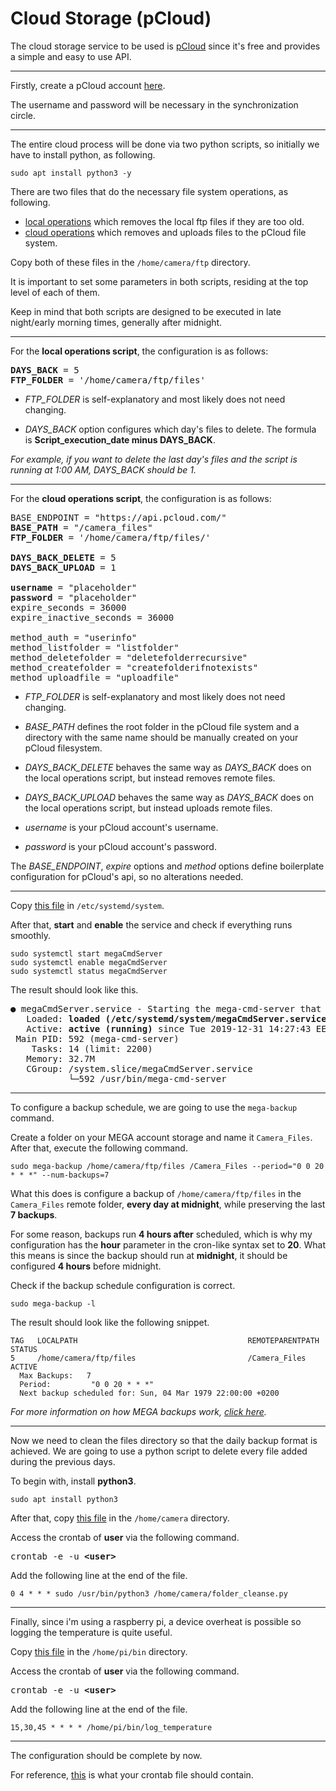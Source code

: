 # Cloud Storage (pCloud)

The cloud storage service to be used is [pCloud](https://my.pcloud.com/) since it's free and provides a simple and easy to use API.

---

Firstly, create a pCloud account [here](https://my.pcloud.com/register). 

The username and password will be necessary in the synchronization circle.

---
The entire cloud process will be done via two python scripts, so initially we have to install python, as following.

`sudo apt install python3 -y`

There are two files that do the necessary file system operations, as following.

- [local operations](files/operations_local.py) which removes the local ftp files if they are too old.
- [cloud operations](files/operations_cloud.py) which removes and uploads files to the pCloud file system.

Copy both of these files in the `/home/camera/ftp` directory.

It is important to set some parameters in both scripts, residing at the top level of each of them.

Keep in mind that both scripts are designed to be executed in late night/early morning times, generally after midnight.

---

For the **local operations script**, the configuration is as follows:
<pre>
<b>DAYS_BACK</b> = 5
<b>FTP_FOLDER</b> = '/home/camera/ftp/files'
</pre>

- *FTP_FOLDER* is self-explanatory and most likely does not need changing.

- *DAYS_BACK* option configures which day's files to delete. The formula is **Script_execution_date minus DAYS_BACK**.

*For example, if you want to delete the last day's files and the script is running at 1:00 AM, DAYS_BACK should be 1.*

---

For the **cloud operations script**, the configuration is as follows:

<pre>
BASE_ENDPOINT = "https://api.pcloud.com/"
<b>BASE_PATH</b> = "/camera_files"
<b>FTP_FOLDER</b> = '/home/camera/ftp/files/'

<b>DAYS_BACK_DELETE</b> = 5
<b>DAYS_BACK_UPLOAD</b> = 1

<b>username</b> = "placeholder"
<b>password</b> = "placeholder"
expire_seconds = 36000
expire_inactive_seconds = 36000

method_auth = "userinfo"
method_listfolder = "listfolder"
method_deletefolder = "deletefolderrecursive"
method_createfolder = "createfolderifnotexists"
method_uploadfile = "uploadfile"
</pre>

- *FTP_FOLDER* is self-explanatory and most likely does not need changing.

- *BASE_PATH* defines the root folder in the pCloud file system and a directory with the same name should be manually created on your pCloud filesystem.

- *DAYS_BACK_DELETE* behaves the same way as *DAYS_BACK* does on the local operations script, but instead removes remote files.

- *DAYS_BACK_UPLOAD* behaves the same way as *DAYS_BACK* does on the local operations script, but instead uploads remote files.

- *username* is your pCloud account's username.

- *password* is your pCloud account's password.

The *BASE_ENDPOINT*, *expire* options and *method* options define boilerplate configuration for pCloud's api, so no alterations needed.

---



Copy [this file](files/megaCmdServer.service) in `/etc/systemd/system`.

After that, **start** and **enable** the service and check if everything runs smoothly.
```
sudo systemctl start megaCmdServer
sudo systemctl enable megaCmdServer
sudo systemctl status megaCmdServer
```

The result should look like this.
<pre>
● megaCmdServer.service - Starting the mega-cmd-server that backups the necessary files.
   Loaded: <b>loaded (/etc/systemd/system/megaCmdServer.service; enabled</b>; vendor preset: enabled)
   Active: <b>active (running)</b> since Tue 2019-12-31 14:27:43 EET; 24h ago
 Main PID: 592 (mega-cmd-server)
    Tasks: 14 (limit: 2200)
   Memory: 32.7M
   CGroup: /system.slice/megaCmdServer.service
           └─592 /usr/bin/mega-cmd-server
</pre>

---
To configure a backup schedule, we are going to use the `mega-backup` command.

Create a folder on your MEGA account storage and name it `Camera_Files`. After that, execute the following command.
```
sudo mega-backup /home/camera/ftp/files /Camera_Files --period="0 0 20 * * *" --num-backups=7 
```
What this does is configure a backup of `/home/camera/ftp/files` in the `Camera_Files` remote folder, 
**every day at midnight**, while preserving the last **7 backups**.

For some reason, backups run **4 hours after** scheduled, 
which is why my configuration has the **hour** parameter in the cron-like syntax set to **20**.
What this means is since the backup should run at **midnight**, it should be configured **4 hours** before midnight.

Check if the backup schedule configuration is correct. 
```
sudo mega-backup -l
```

The result should look like the following snippet.
```
TAG   LOCALPATH                                      REMOTEPARENTPATH                                       STATUS
5     /home/camera/ftp/files                         /Camera_Files                                          ACTIVE
  Max Backups:   7
  Period:         "0 0 20 * * *"
  Next backup scheduled for: Sun, 04 Mar 1979 22:00:00 +0200
```

*For more information on how MEGA backups work, 
[click here](https://github.com/meganz/MEGAcmd/blob/master/contrib/docs/BACKUPS.md).*

---
Now we need to clean the files directory so that the daily backup format is achieved.
We are going to use a python script to delete every file added during the previous days.

To begin with, install **python3**.

`sudo apt install python3`

After that, copy [this file](files/folder_cleanse.py) in the `/home/camera` directory.

Access the crontab of **user** via the following command.
<pre>crontab -e -u <b>&ltuser&gt</b></pre>

Add the following line at the end of the file.

`0 4 * * * sudo /usr/bin/python3 /home/camera/folder_cleanse.py`

---
Finally, since i'm using a raspberry pi, a device overheat is possible so logging the temperature is quite useful.

Copy [this file](files/log_temperature) in the `/home/pi/bin` directory.

Access the crontab of **user** via the following command.
<pre>crontab -e -u <b>&ltuser&gt</b></pre>

Add the following line at the end of the file.

`15,30,45 * * * * /home/pi/bin/log_temperature`

---
The configuration should be complete by now.

For reference, [this](files/crontab.txt) is what your crontab file should contain. 
